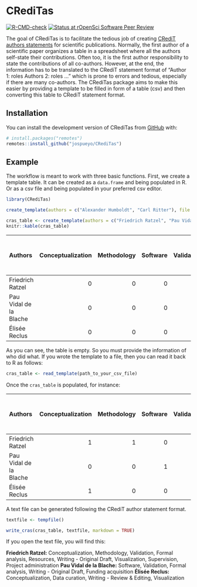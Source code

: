 
<!-- README.md is generated from README.Rmd. Please edit that file -->

# CRediTas

<!-- badges: start -->

[![R-CMD-check](https://github.com/jospueyo/CRediTas/actions/workflows/R-CMD-check.yaml/badge.svg)](https://github.com/jospueyo/CRediTas/actions/workflows/R-CMD-check.yaml)
[![Status at rOpenSci Software Peer
Review](https://badges.ropensci.org/576_status.svg)](https://github.com/ropensci/software-review/issues/576)
<!-- badges: end -->

The goal of CRediTas is to facilitate the tedious job of creating
[CRediT authors statements](https://credit.niso.org/) for scientific
publications. Normally, the first author of a scientific paper organizes
a table in a spreadsheet where all the authors self-state their
contributions. Often too, it is the first author responsibility to state
the contributions of all co-authors. However, at the end, the
information has to be translated to the CRediT statement format of
“Author 1: roles Authors 2: roles …” which is prone to errors and
tedious, especially if there are many co-authors. The CRediTas package
aims to make this easier by providing a template to be filled in form of
a table (csv) and then converting this table to CRediT statement format.

## Installation

You can install the development version of CRediTas from
[GitHub](https://github.com/) with:

``` r
# install.packages("remotes")
remotes::install_github("jospueyo/CRediTas")
```

## Example

The workflow is meant to work with three basic functions. First, we
create a template table. It can be created as a `data.frame` and being
populated in R. Or as a csv file and being populated in your preferred
csv editor.

``` r
library(CRediTas)

create_template(authors = c("Alexander Humboldt", "Carl Ritter"), file = tempfile())

cras_table <- create_template(authors = c("Friedrich Ratzel", "Pau Vidal de la Blache", "Élisée Reclus"))
knitr::kable(cras_table)
```

| Authors                | Conceptualization | Methodology | Software | Validation | Formal analysis | Investigation | Resources | Data curation | Writing - Original Draft | Writing - Review & Editing | Visualization | Supervision | Project administration | Funding acquisition |
|:-----------------------|------------------:|------------:|---------:|-----------:|----------------:|--------------:|----------:|--------------:|-------------------------:|---------------------------:|--------------:|------------:|-----------------------:|--------------------:|
| Friedrich Ratzel       |                 0 |           0 |        0 |          0 |               0 |             0 |         0 |             0 |                        0 |                          0 |             0 |           0 |                      0 |                   0 |
| Pau Vidal de la Blache |                 0 |           0 |        0 |          0 |               0 |             0 |         0 |             0 |                        0 |                          0 |             0 |           0 |                      0 |                   0 |
| Élisée Reclus          |                 0 |           0 |        0 |          0 |               0 |             0 |         0 |             0 |                        0 |                          0 |             0 |           0 |                      0 |                   0 |

As you can see, the table is empty. So you must provide the information
of who did what. If you wrote the template to a file, then you can read
it back to R as follows:

``` r
cras_table <- read_template(path_to_your_csv_file)
```

Once the `cras_table` is populated, for instance:

| Authors                | Conceptualization | Methodology | Software | Validation | Formal analysis | Investigation | Resources | Data curation | Writing - Original Draft | Writing - Review & Editing | Visualization | Supervision | Project administration | Funding acquisition |
|:-----------------------|------------------:|------------:|---------:|-----------:|----------------:|--------------:|----------:|--------------:|-------------------------:|---------------------------:|--------------:|------------:|-----------------------:|--------------------:|
| Friedrich Ratzel       |                 1 |           1 |        0 |          1 |               1 |             0 |         1 |             0 |                        1 |                          0 |             1 |           1 |                      1 |                   0 |
| Pau Vidal de la Blache |                 0 |           0 |        1 |          1 |               1 |             0 |         0 |             0 |                        1 |                          0 |             0 |           0 |                      0 |                   1 |
| Élisée Reclus          |                 1 |           0 |        0 |          0 |               0 |             0 |         0 |             1 |                        0 |                          1 |             1 |           0 |                      0 |                   0 |

A text file can be generated following the CRediT author statement
format.

``` r
textfile <- tempfile()

write_cras(cras_table, textfile, markdown = TRUE)
```

If you open the text file, you will find this:

**Friedrich Ratzel:** Conceptualization, Methodology, Validation, Formal
analysis, Resources, Writing - Original Draft, Visualization,
Supervision, Project administration **Pau Vidal de la Blache:**
Software, Validation, Formal analysis, Writing - Original Draft, Funding
acquisition **Élisée Reclus:** Conceptualization, Data curation,
Writing - Review & Editing, Visualization
